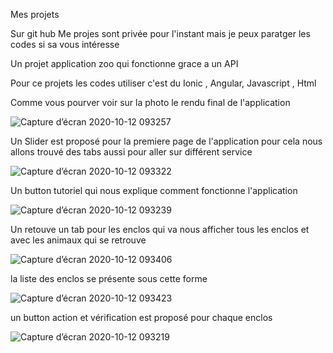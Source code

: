Mes projets

Sur git hub Me projes sont privée pour l'instant mais je peux paratger les codes si sa vous intéresse

Un projet application zoo qui fonctionne grace a un API 

Pour ce projets les codes utiliser c'est du Ionic , Angular, Javascript , Html 

Comme vous pourver voir sur la photo le rendu final de l'application

![Capture d’écran 2020-10-12 093257](https://user-images.githubusercontent.com/72489142/95718703-1baa9780-0c6f-11eb-9992-49525d410efa.png)

Un Slider est proposé pour la premiere page de l'application pour cela nous allons trouvé des tabs aussi pour aller sur différent service 

![Capture d’écran 2020-10-12 093322](https://user-images.githubusercontent.com/72489142/95732804-882e9200-0c81-11eb-96e8-305d2a70d1d6.png)

Un button tutoriel qui nous explique comment fonctionne l'application 

![Capture d’écran 2020-10-12 093239](https://user-images.githubusercontent.com/72489142/95733103-ef4c4680-0c81-11eb-8acb-0ac83bf6de1e.png)

Un retouve un tab pour les enclos qui va nous afficher tous les enclos et avec les animaux qui se retrouve

![Capture d’écran 2020-10-12 093406](https://user-images.githubusercontent.com/72489142/95734054-4a326d80-0c83-11eb-9e20-817ddf6dcce3.png)

la liste des enclos se présente sous cette forme 

![Capture d’écran 2020-10-12 093423](https://user-images.githubusercontent.com/72489142/95734122-61715b00-0c83-11eb-86ea-4de26edac601.png)

un button action et vérification est proposé pour chaque enclos 

![Capture d’écran 2020-10-12 093219](https://user-images.githubusercontent.com/72489142/95734258-8960be80-0c83-11eb-857f-1d6936a4e4db.png)


